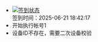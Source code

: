 - [![签到状态](https://github.com/p7wm/Cloud189-Actions/actions/workflows/main.yml/badge.svg?branch=main)](https://github.com/p7wm/Cloud189-Actions/actions/workflows/main.yml) <br> 签到时间：2025-06-21 18:42:17
- 开始执行帐号1
- 设备ID不存在，需要二次设备校验
